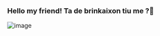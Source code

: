 ### Hello my friend! Ta de brinkaixon tiu me ?👋
![image](https://user-images.githubusercontent.com/53869823/109566182-e7b6fe00-7ab9-11eb-8693-81b4325b8e74.png)
<!--
**luketflp/luketflp** is a ✨ _special_ ✨ repository because its `README.md` (this file) appears on your GitHub profile.

Here are some ideas to get you started:

- 🔭 I’m currently working on ...
- 🌱 I’m currently learning ...
- 👯 I’m looking to collaborate on ...
- 🤔 I’m looking for help with ...
- 💬 Ask me about ...
- 📫 How to reach me: ...
- 😄 Pronouns: ...
- ⚡ Fun fact: ...
-->
